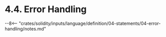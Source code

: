 <!-- This file is generated automatically by infrastructure scripts. Please don't edit by hand. -->

# 4.4. Error Handling

--8<-- "crates/solidity/inputs/language/definition/04-statements/04-error-handling/notes.md"
